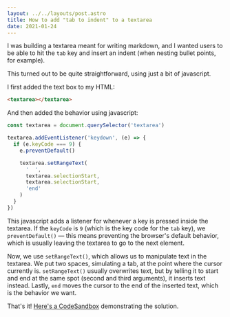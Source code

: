 ```yaml
---
layout: ../../layouts/post.astro
title: How to add "tab to indent" to a textarea
date: 2021-01-24
---
```

I was building a textarea meant for writing markdown, and I wanted users to be able to hit the `tab` key and insert an indent (when nesting bullet points, for example).

This turned out to be quite straightforward, using just a bit of javascript.

I first added the text box to my HTML:

```html
<textarea></textarea>
```

And then added the behavior using javascript:

```javascript
const textarea = document.querySelector('textarea')

textarea.addEventListener('keydown', (e) => {
  if (e.keyCode === 9) {
    e.preventDefault()

    textarea.setRangeText(
      '  ',
      textarea.selectionStart,
      textarea.selectionStart,
      'end'
    )
  }
})
```

This javascript adds a listener for whenever a key is pressed inside the textarea. If the `keyCode` is `9` (which is the key code for the `tab` key), we `preventDefault()` — this means preventing the browser's default behavior, which is usually leaving the textarea to go to the next element.

Now, we use `setRangeText()`, which allows us to manipulate text in the textarea. We put two spaces, simulating a tab, at the point where the cursor currently is. `setRangeText()` usually overwrites text, but by telling it to start and end at the same spot (second and third arguments), it inserts text instead. Lastly, `end` moves the cursor to the end of the inserted text, which is the behavior we want.

That's it! [Here's a CodeSandbox](https://codesandbox.io/s/textarea-tab-ivvhq?file=/index.html) demonstrating the solution.

